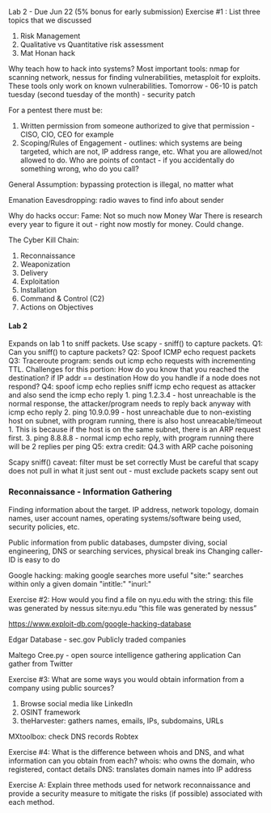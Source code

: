 Lab 2 - Due Jun 22 (5% bonus for early submission)
Exercise #1 : List three topics that we discussed
1. Risk Management
2. Qualitative vs Quantitative risk assessment
3. Mat Honan hack

Why teach how to hack into systems?
Most important tools: nmap for scanning network, nessus for finding vulnerabilities, metasploit for exploits.
These tools only work on known vulnerabilities.
Tomorrow - 06-10 is patch tuesday (second tuesday of the month) - security patch

For a pentest there must be:
1. Written permission from someone authorized to give that permission - CISO, CIO, CEO for example
2. Scoping/Rules of Engagement - outlines: which systems are being targeted, which are not, IP address range, etc. What you are allowed/not allowed to do. Who are points of contact - if you accidentally do something wrong, who do you call?

General Assumption: bypassing protection is illegal, no matter what

Emanation Eavesdropping: radio waves to find info about sender


Why do hacks occur:
Fame: Not so much now
Money
War
There is research every year to figure it out - right now mostly for money. Could change. 

The Cyber Kill Chain:
1. Reconnaissance
2. Weaponization
3. Delivery
4. Exploitation
5. Installation
6. Command & Control (C2)
7. Actions on Objectives

#### Lab 2
Expands on lab 1 to sniff packets. Use scapy - sniff() to capture packets. 
Q1: Can you sniff() to capture packets?
Q2: Spoof ICMP echo request packets
Q3: Traceroute program: sends out icmp echo requests with incrementing TTL.
	Challenges for this portion: How do you know that you reached the destination? 
		if IP addr == destination
	How do you handle if a node does not respond?
Q4: spoof icmp echo replies
	sniff icmp echo request as attacker and also send the icmp echo reply
		1. ping 1.2.3.4 - host unreachable is the normal response, the attacker/program needs to reply back anyway with icmp echo reply
		2. ping 10.9.0.99 - host unreachable due to non-existing host on subnet, with program running, there is also host unreacable/timeout
			1. This is because if the host is on the same subnet, there is an ARP request first. 
		3. ping 8.8.8.8 - normal icmp echo reply, with program running there will be 2 replies per ping
Q5: extra credit: Q4.3 with ARP cache poisoning

Scapy sniff() caveat:
filter must be set correctly
Must be careful that scapy does not pull in what it just sent out - must exclude packets scapy sent out
### Reconnaissance - Information Gathering

Finding information about the target.
IP address, network topology, domain names, user account names, operating systems/software being used, security policies, etc.

Public information from public databases, dumpster diving, social engineering, DNS or searching services, physical break ins
Changing caller-ID is easy to do

Google hacking: making google searches more useful
"site:" searches within only a given domain
"intitle:" 
"inurl:"

Exercise #2: How would you find a file on nyu.edu with the string: this file was generated by nessus
site:nyu.edu “this file was generated by nessus”

https://www.exploit-db.com/google-hacking-database

Edgar Database - sec.gov
Publicly traded companies

Maltego
Cree.py - open source intelligence gathering application
Can gather from Twitter

Exercise #3: What are some ways you would obtain information from a company using public sources?
1. Browse social media like LinkedIn
2. OSINT framework
3. theHarvester: gathers names, emails, IPs, subdomains, URLs

MXtoolbox: check DNS records
Robtex

Exercise #4: What is the difference between whois and DNS, and what information can you obtain from each?
whois: who owns the domain, who registered, contact details
DNS: translates domain names into IP address

Exercise A: Explain three methods used for network reconnaissance and provide a security measure to mitigate the risks (if possible) associated with each method. 
